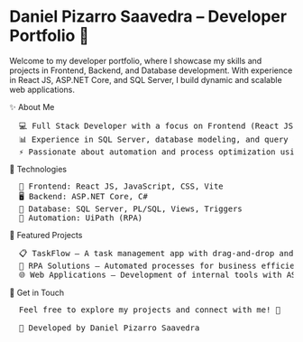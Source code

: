 # Daniel Pizarro Saavedra – Developer Portfolio 🚀

Welcome to my developer portfolio, where I showcase my skills and projects in Frontend, Backend, and Database development. With experience in React JS, ASP.NET Core, and SQL Server, I build dynamic and scalable web applications.

✨ About Me
<pre>
  💻 Full Stack Developer with a focus on Frontend (React JS) and Backend (ASP.NET Core, C#).
  📊 Experience in SQL Server, database modeling, and query optimization.
  ⚡ Passionate about automation and process optimization using RPA (UiPath).
</pre>

🚀 Technologies
<pre>
  🎨 Frontend: React JS, JavaScript, CSS, Vite
  🖥 Backend: ASP.NET Core, C#
  💾 Database: SQL Server, PL/SQL, Views, Triggers
  🤖 Automation: UiPath (RPA)
</pre>

📂 Featured Projects
<pre>
  📋 TaskFlow – A task management app with drag-and-drop and real-time sync (React + Firebase).
  🤖 RPA Solutions – Automated processes for business efficiency using UiPath and C#.
  🌐 Web Applications – Development of internal tools with ASP.NET Core and SQL Server.
</pre>

📢 Get in Touch

<pre>
  Feel free to explore my projects and connect with me! 🚀

  📌 Developed by Daniel Pizarro Saavedra
</pre>
